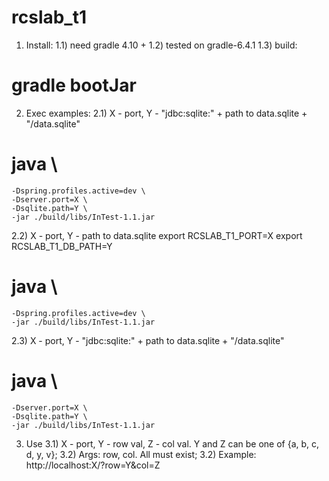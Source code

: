 # rcslab_t1

1) Install:
1.1) need gradle 4.10 +
1.2) tested on gradle-6.4.1
1.3) build:
# gradle bootJar

2) Exec examples:
2.1) X - port, Y - "jdbc:sqlite:" + path to data.sqlite + "/data.sqlite"
# java \
    -Dspring.profiles.active=dev \
    -Dserver.port=X \
    -Dsqlite.path=Y \
    -jar ./build/libs/InTest-1.1.jar

2.2) X - port, Y - path to data.sqlite
export RCSLAB_T1_PORT=X
export RCSLAB_T1_DB_PATH=Y
# java \
    -Dspring.profiles.active=dev \
    -jar ./build/libs/InTest-1.1.jar

2.3) X - port, Y - "jdbc:sqlite:" + path to data.sqlite + "/data.sqlite"
# java \
    -Dserver.port=X \
    -Dsqlite.path=Y \
    -jar ./build/libs/InTest-1.1.jar
3) Use
3.1) X - port, Y - row val, Z - col val. Y and Z can be one of {a, b, c, d, y, v};
3.2) Args: row, col. All must exist;
3.2) Example:
http://localhost:X/?row=Y&col=Z

